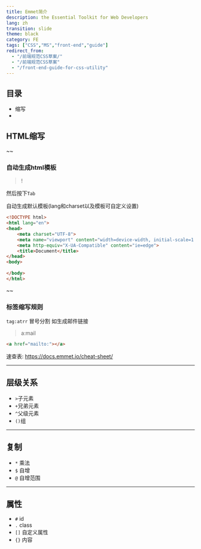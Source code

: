 ```yaml
---
title: Emmet简介
description: the Essential Toolkit for Web Developers
lang: zh
transition: slide
theme: black
category: FE
tags: ["CSS","MS","front-end","guide"]
redirect_from: 
  - "/前端规范CSS草案/"
  - "/前端规范CSS草案"
  - "/front-end-guide-for-css-utility"
---
```


## 目录

* 缩写
* 


## HTML缩写

~~

### 自动生成html模板

> !

然后按下`Tab`

自动生成默认模板(lang和charset以及模板可自定义设置)

```html
<!DOCTYPE html>
<html lang="en">
<head>
    <meta charset="UTF-8">
    <meta name="viewport" content="width=device-width, initial-scale=1.0">
    <meta http-equiv="X-UA-Compatible" content="ie=edge">
    <title>Document</title>
</head>
<body>
    
</body>
</html>
```

~~

### 标签缩写规则

`tag:atrr` 冒号分割
如生成邮件链接

> a:mail

```html
<a href="mailto:"></a>
```

速查表: <https://docs.emmet.io/cheat-sheet/>

-----------------

## 层级关系

* `>`子元素
* `+`兄弟元素
* `^`父级元素
* `()`组

-----------------
## 复制

* `*` 乘法
* `$` 自增
* `@` 自增范围

-----------------
##  属性

* `#` id
* `.` class
* `[]` 自定义属性
* `{}` 内容
